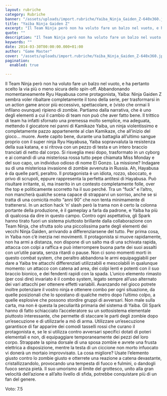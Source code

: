 ```yaml
---
layout: rubriche
category: Rubriche
banner: "/assets/uploads/import.rubriche/Yaiba_Ninja_Gaiden_Z-640x360.jpg"
title: "Yaiba Ninja Gaiden Z"
excerpt: "Il Team Ninja però non ha voluto fare un balzo nel vuoto, e ha pertanto scelto la via più o meno sicura dello spin-off. Abbandonando momentaneamente Ryu Hayabusa come protagonista, Yaiba: Ninja Gaiden Z sembra voler ribaltare completamente il tono della serie, per trasformarsi in un action game ancor più eccessivo, spettacolare, e (visto che [&hellip"
quote: ""
description: "Il Team Ninja però non ha voluto fare un balzo nel vuoto, e ha pertanto scelto la via più o meno sicura dello spin-off. Abbandonando momentaneamente Ryu Hayabusa come protagonista, Yaiba: Ninja Gaiden Z sembra voler ribaltare completamente il tono della serie, per trasformarsi in un action game ancor più eccessivo, spettacolare, e (visto che [&hellip"
keywords: ""
date: 2014-03-30T00:00:00.000+01:00
author: "Game Master"
cover: "/assets/uploads/import.rubriche/Yaiba_Ninja_Gaiden_Z-640x360.jpg"
pagination:
  enabled: true

---
```


[](https://hotmc.com/wp-content/uploads/2014/03/Yaiba%5FNinja%5FGaiden%5FZ.jpg)

Il Team Ninja però non ha voluto fare un balzo nel vuoto, e ha pertanto scelto la via più o meno sicura dello spin-off. Abbandonando momentaneamente Ryu Hayabusa come protagonista, Yaiba: Ninja Gaiden Z sembra voler ribaltare completamente il tono della serie, per trasformarsi in un action game ancor più eccessivo, spettacolare, e (visto che ormai li infilano ovunque) ripieno di zombie. Partiamo dalla narrativa, che è uno degli elementi a cui il cambio di team non può che aver fatto bene. Il trittico di team ha infatti sfornato una premessa molto semplice, ma adeguata, mettendo il giocatore nei panni di Kamikaze Yaiba, un ninja violentissimo e completamente pazzo appartenente al clan Kamikaze, che all’inizio del gioco… muore. Avete capito bene, durante una battaglia all’ultimo sangue proprio con il super ninja Ryu Hayabusa, Yaiba sopravvaluta la resistenza della sua katana, e si ritrova con un pezzo di testa e un intero braccio tranciati di netto dal corpo. Si risveglia mesi dopo, trasformato in un cyborg e ai comandi di una misteriosa rossa tutto pepe chiamata Miss Monday e del suo capo, un individuo odioso di nome El Gonzo. La missione? Indagare su di una misteriosa invasione di zombie avvenuta in Russia. Ah, Hayabusa è da quelle parti, peraltro. Il protagonista è un idiota, rozzo, sboccato, e privo di scrupoli, eppure rappresenta la perfetta antitesi di Hayabusa. Può risultare irritante, sì, ma inserito in un contesto completamente folle, over the top e politicamente scorretto ha il suo perché. Tra un “fuck” e l’altro, non mancherà qualche scena capace di strapparvi un sorriso, anche se si tratta di una comicità molto “anni 90” che non tenta minimamente di trattenersi. In un action hack ‘n’ slash però la trama non è certo la colonna portante della produzione, è il gameplay a farla da padrone, e Yaiba ha più di qualcosa da dire in questo campo. Contro ogni aspettativa, gli Spark hanno tirato fuori un sistema piuttosto brillante dalla collaborazione con Team Ninja, che sfrutta solo una piccolissima parte degli elementi dei vecchi Ninja Gaiden, arrivando a differenziarsene del tutto. Per prima cosa, in Yaiba non c’è inerzia nei movimenti. Il protagonista si muove rapidamente, non ha armi a distanza, non dispone di un salto ma di una schivata rapida, attacca con colpi a raffica e può interrompere buona parte dei suoi assalti con un’utile parata, senza ritardi o pause. Non ci sono momenti morti in questo combat system, che peraltro abbandona le armi equipaggiabili per dare a Yaiba tre attacchi differenziati utilizzabili e mescolabili in qualunque momento: un attacco con catena ad area, dei colpi lenti e potenti con il suo braccio bionico, e dei fendenti rapidi con la spada. L’unico elemento rimasto (per così dire) invariato è il combo system, legato sempre all’uso alternato dei vari attacchi per ottenere effetti variabili. Avanzando nel gioco potrete inoltre potenziare il vostro ninja e ottenere combo per ogni situazione, da quelle posizionali che lo spostano di qualche metro dopo l’ultimo colpo, a quelle esplosive che possono stordire gruppi di avversari. Non male sulla carta, ma non è questa la peculiarità primaria del sistema di Yaiba. Gli Spark hanno di fatto schiacciato l’acceleratore su un sottosistema elementale piuttosto interessante, che permette di staccare le parti degli zombie dopo un’esecuzione e di utilizzarle a mò di arma. Utilizzare un’esecuzione garantisce di far apparire dei comodi tasselli rossi che curano il protagonista e, se le si utilizza contro avversari specifici dotati di poteri elementali e non, di equipaggiare temporaneamente dei pezzi del loro corpo. Strappate la spina dorsale di una sposa zombie e avrete una frusta elettrica a disposizione, mentre la testa di un ciccione non morto infuocato vi donerà un mortaio improvvisato. La cosa migliore? Usate l’elemento giusto contro lo zombie giusto e otterrete una reazione a catena devastante, cristallizzandolo, provocando una tempesta di fuoco e fulmini, o dandogli fuoco senza pietà. Il suo umorismo al limite del grottesco, unito alla gran velocità dell’azione e all’alto livello di sfida, potrebbe conquistare più di un fan del genere.

Voto: 7.5